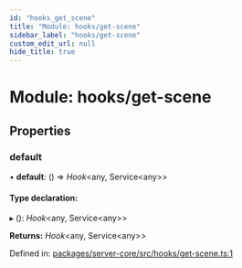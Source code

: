 ```yaml
---
id: "hooks_get_scene"
title: "Module: hooks/get-scene"
sidebar_label: "hooks/get-scene"
custom_edit_url: null
hide_title: true
---
```


# Module: hooks/get-scene

## Properties

### default

• **default**: () => *Hook*<any, Service<any\>\>

#### Type declaration:

▸ (): *Hook*<any, Service<any\>\>

**Returns:** *Hook*<any, Service<any\>\>

Defined in: [packages/server-core/src/hooks/get-scene.ts:1](https://github.com/xr3ngine/xr3ngine/blob/2d83606b6/packages/server-core/src/hooks/get-scene.ts#L1)
